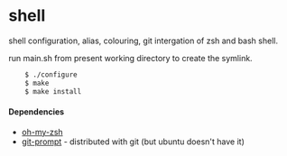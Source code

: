 # shell

shell configuration, alias, colouring, git intergation of zsh and bash shell.

run main.sh from present working directory to create the symlink.

```bash
    $ ./configure
    $ make
    $ make install
```


#### Dependencies

* [oh-my-zsh][zsh]
* [git-prompt][git] - distributed with git (but ubuntu doesn't have it)

[zsh]: https://github.com/robbyrussell/oh-my-zsh
[git]: https://raw.github.com/git/git/master/contrib/completion/git-prompt.sh
